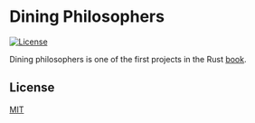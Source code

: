 # Dining Philosophers
[![License](https://img.shields.io/badge/license-MIT-3f3f3f.svg)](http://choosealicense.com/licenses/mit)

Dining philosophers is one of the first projects in the Rust [book](https://doc.rust-lang.org/stable/book/dining-philosophers.html).

## License
[MIT](LICENSE)
